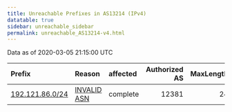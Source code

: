 ```yaml
---
title: Unreachable Prefixes in AS13214 (IPv4)
datatable: true
sidebar: unreachable_sidebar
permalink: unreachable_AS13214-v4.html
---
```


Data as of 2020-03-05 21:15:00 UTC


<div class="datatable-begin"></div>

| Prefix                                                   | Reason                                                                                                 | affected   |   Authorized AS |   MaxLength | Anchor                                         |   unreachable /24s |
|:---------------------------------------------------------|:-------------------------------------------------------------------------------------------------------|:-----------|----------------:|------------:|:-----------------------------------------------|-------------------:|
| [192.121.86.0/24](https://stat.ripe.net/192.121.86.0/24) | [INVALID ASN](https://rpki-validator.ripe.net/announcement-preview?asn=AS13214&prefix=192.121.86.0/24) | complete   |           12381 |          24 | [RIPE](unreachable_RIPE_NCC_RPKI_Root-v4.html) |                  1 |

<div class="datatable-end"></div>